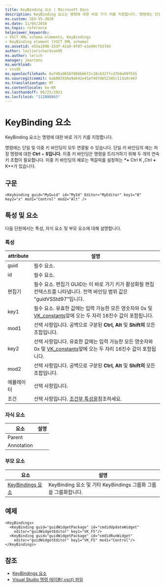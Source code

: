 ```yaml
---
title: KeyBinding 요소 | Microsoft Docs
description: KeyBinding 요소는 명령에 대한 바로 가기 키를 지정합니다. 명령에는 단일 및 이중 키 바인딩이 모두 연결될 수 있습니다.
ms.custom: SEO-VS-2020
ms.date: 11/04/2016
ms.topic: reference
helpviewer_keywords:
- VSCT XML schema elements, KeyBindings
- KeyBinding element (VSCT XML schema)
ms.assetid: e55a1098-15df-42a9-9f87-e3a99cf437dd
author: leslierichardson95
ms.author: lerich
manager: jmartens
ms.workload:
- vssdk
ms.openlocfilehash: 6afd0a9658f088b66f2c18c632ffcd7b9a09f555
ms.sourcegitcommit: bab002936a9a642e45af407d652345c113a9c467
ms.translationtype: MT
ms.contentlocale: ko-KR
ms.lasthandoff: 06/25/2021
ms.locfileid: "112898863"
---
```

# <a name="keybinding-element"></a>KeyBinding 요소
KeyBinding 요소는 명령에 대한 바로 가기 키를 지정합니다.

 명령에는 단일 및 이중 키 바인딩이 모두 연결될 수 있습니다. 단일 키 바인딩의 예는 저장 명령에 대한 **Ctrl** + **S입니다.**  이중 키 바인딩은 명령을 트리거하기 위해 두 개의 연속 키 조합이 필요합니다. 이중 키 바인딩의 예로는 책갈피를 설정하는 <strong> *+</strong> Ctrl K <strong>,</strong>Ctrl <strong>+</strong> K**가 있습니다.

## <a name="syntax"></a>구문

```
<Keybinding guid="MyGuid" id="MyId" Editor="MyEditor" key1="B" key2="x" mod1="Control" mod2="Alt" />
```

## <a name="attributes-and-elements"></a>특성 및 요소
 다음 단원에서는 특성, 자식 요소 및 부모 요소에 대해 설명합니다.

### <a name="attributes"></a>특성

|attribute|설명|
|---------------|-----------------|
|guid|필수 요소.|
|id|필수 요소.|
|편집기|필수 요소. 편집기 GUID는 이 바로 가기 키가 활성화될 편집 컨텍스트를 나타냅니다. 전역 바인딩 범위 값은 "guidVSStd97"입니다.|
|key1|필수 요소. 유효한 값에는 입력 가능한 모든 영숫자와 0x 및 [VK_constants](/windows/desktop/inputdev/virtual-key-codes)앞에 오는 두 자리 16진수 값이 포함됩니다.|
|mod1|선택 사항입니다. 공백으로 구분된 **Ctrl,** **Alt** 및 **Shift의** 모든 조합입니다.|
|key2|선택 사항입니다. 유효한 값에는 입력 가능한 모든 영숫자와 0x 및 [VK_constants](/windows/desktop/inputdev/virtual-key-codes)앞에 오는 두 자리 16진수 값이 포함됩니다.|
|mod2|선택 사항입니다. 공백으로 구분된 **Ctrl,** **Alt** 및 **Shift의** 모든 조합입니다.|
|에뮬레이터|선택 사항입니다.|
|조건|선택 사항입니다. [조건부 특성을](../extensibility/vsct-xml-schema-conditional-attributes.md)참조하세요.|

### <a name="child-elements"></a>자식 요소

|요소|설명|
|-------------|-----------------|
|Parent||
|Annotation||

### <a name="parent-elements"></a>부모 요소

|요소|설명|
|-------------|-----------------|
|[KeyBindings 요소](../extensibility/keybindings-element.md)|KeyBinding 요소 및 기타 KeyBindings 그룹화 그룹을 그룹화합니다.|

## <a name="example"></a>예제

```
<KeyBindings>
  <KeyBinding guid="guidWidgetPackage" id="cmdidUpdateWidget"
    editor="guidWidgetEditor" key1="VK_F5"/>
  <KeyBinding guid="guidWidgetPackage" id="cmdidRunWidget"
    editor="guidWidgetEditor" key1="VK_F5" mod1="Control"/>
</KeyBindings>
```

## <a name="see-also"></a>참조
- [KeyBindings 요소](../extensibility/keybindings-element.md)
- [Visual Studio 명령 테이블(.vsct) 파일](../extensibility/internals/visual-studio-command-table-dot-vsct-files.md)
